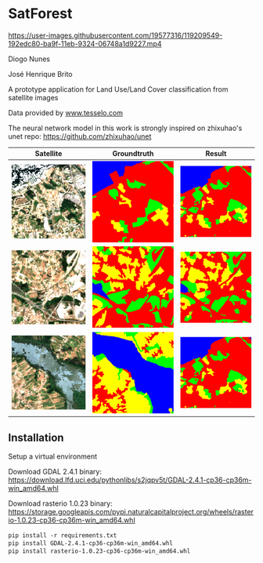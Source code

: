 # SatForest

https://user-images.githubusercontent.com/19577316/119209549-192edc80-ba9f-11eb-9324-06748a1d9227.mp4

Diogo Nunes

José Henrique Brito

A prototype application for Land Use/Land Cover classification from satellite images

Data provided by www.tesselo.com

The neural network model in this work is strongly inspired on zhixuhao's unet repo: https://github.com/zhixuhao/unet

|Satellite|Groundtruth|Result|
|:-------:|:---------:|:----:|
|![7798_6134_RGB](examples/7798_6134/RGB.tif)|![7798_6134_GT](examples/7798_6134/GT.tif)|![7798_6134_P](examples/7798_6134/predict.tif)|
|![7799_6163_RGB](examples/7799_6163/RGB.tif)|![7799_6163_GT](examples/7799_6163/GT.tif)|![7799_6163_P](examples/7799_6163/predict.tif)|
|![7804_6168_RGB](examples/7804_6168/RGB.tif)|![7804_6168_GT](examples/7804_6168/GT.tif)|![7804_6168_P](examples/7798_6134/predict.tif)|

## Installation
Setup a virtual environment

Download GDAL 2.4.1 binary:
https://download.lfd.uci.edu/pythonlibs/s2jqpv5t/GDAL-2.4.1-cp36-cp36m-win_amd64.whl

Download rasterio 1.0.23 binary:
https://storage.googleapis.com/pypi.naturalcapitalproject.org/wheels/rasterio-1.0.23-cp36-cp36m-win_amd64.whl

```pip
pip install -r requirements.txt
pip install GDAL-2.4.1-cp36-cp36m-win_amd64.whl
pip install rasterio-1.0.23-cp36-cp36m-win_amd64.whl
```
